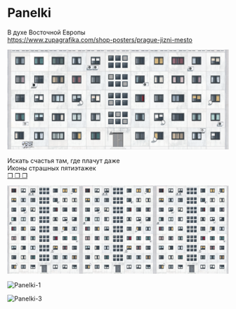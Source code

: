 # Panelki
В духе Восточной Европы  
https://www.zupagrafika.com/shop-posters/prague-jizni-mesto  

![Panelki-4](https://github.com/VikRudkovskaya/Panelki/raw/master/Pictures/Panelki-v4.png)  

Искать счастья там, где плачут даже  
Иконы страшных пятиэтажек   
[❒ ❒ ❒](https://www.youtube.com/watch?v=yKy4INHSERQ)  
  
![Panelki-2](https://github.com/VikRudkovskaya/Panelki/raw/master/Pictures/Panelki-v3.png)  

![Panelki-1](https://github.com/VikRudkovskaya/Panelki/raw/master/Pictures/Panelki-v1.png)  

![Panelki-3](https://github.com/VikRudkovskaya/Panelki/raw/master/Pictures/Panelki-v2.png)  


